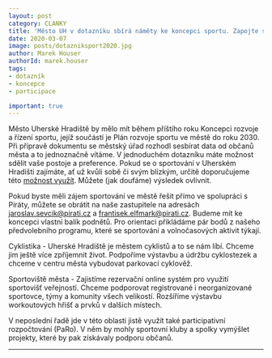 ```yaml
---
layout: post
category: CLANKY
title: 'Město UH v dotazníku sbírá náměty ke koncepci sportu. Zapojte se'
date: 2020-03-07
image: posts/dotazniksport2020.jpg
author: Marek Houser
authorId: marek.houser
tags: 
- dotazník
- koncepce
- participace

important: true
---
```

Město Uherské Hradiště by mělo mít během příštího roku Koncepci rozvoje a řízení sportu, jejíž součástí je Plán rozvoje sportu ve městě do roku 2030. Při přípravě dokumentu se městský úřad rozhodl sesbírat data od občanů města a to jednoznačně vítáme. V jednoduchém dotazníku máte možnost sdělit vaše postoje a preference. Pokud se o sportování v Uherském Hradišti zajímáte, ať už kvůli sobě či svým blízkým, určitě doporučujeme této <a href="https://www.surveymonkey.com/r/sportuherskehradiste" target="_blank">možnost využít</a>. Můžete (jak doufáme) výsledek ovlivnit.

Pokud byste měli zájem sportování ve městě řešit přímo ve spolupráci s Piráty, můžete se obrátit na naše zastupitele na adresách jaroslav.sevcik@pirati.cz a frantisek.elfmark@pirati.cz. Budeme mít ke koncepci vlastní balík podnětů. Pro orientaci přikládáme pár bodů z našeho předvolebního programu, které se sportování a volnočasových aktivit týkají.

Cyklistika - Uherské Hradiště je městem cyklistů a to se nám líbí. Chceme jim ještě více zpříjemnit život. Podpoříme výstavbu a údržbu cyklostezek a chceme v centru města vybudovat parkovací cyklověž.

Sportoviště města - Zajistíme rezervační online systém pro využití sportovišť veřejností. Chceme podporovat registrované i neorganizované sportovce, týmy a komunity všech velikostí. Rozšíříme výstavbu workoutových hřišť a prvků v dalších místech.

V neposlední řadě jde v této oblasti jistě využít také participativní rozpočtování (PaRo). V něm by mohly sportovní kluby a spolky vymýšlet projekty, které by pak získávaly podporu občanů.

---

